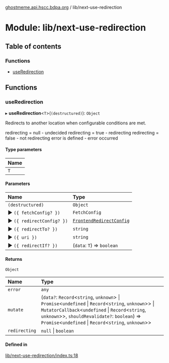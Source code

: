 [ghostmeme.api.hscc.bdpa.org][1] / lib/next-use-redirection

# Module: lib/next-use-redirection

## Table of contents

### Functions

- [useRedirection][2]

## Functions

### useRedirection

▸ **useRedirection**<`T`>(`(destructured)`): `Object`

Redirects to another location when configurable conditions are met.

redirecting = null - undecided redirecting = true - redirecting redirecting =
false - not redirecting error is defined - error occurred

#### Type parameters

| Name |
| :--- |
| `T`  |

#### Parameters

| Name                      | Type                          |
| :------------------------ | :---------------------------- |
| `(destructured)`          | `Object`                      |
| ▶ `({ fetchConfig? })`    | `FetchConfig`                 |
| ▶ `({ redirectConfig? })` | [`FrontendRedirectConfig`][3] |
| ▶ `({ redirectTo? })`     | `string`                      |
| ▶ `({ uri })`             | `string`                      |
| ▶ `({ redirectIf? })`     | (`data`: `T`) => `boolean`    |

#### Returns

`Object`

| Name          | Type                                                                                                                                                                                                                                                              |
| :------------ | :---------------------------------------------------------------------------------------------------------------------------------------------------------------------------------------------------------------------------------------------------------------- |
| `error`       | `any`                                                                                                                                                                                                                                                             |
| `mutate`      | (`data?`: `Record`<`string`, `unknown`> \| `Promise`<`undefined` \| `Record`<`string`, `unknown`>> \| `MutatorCallback`<`undefined` \| `Record`<`string`, `unknown`>>, `shouldRevalidate?`: `boolean`) => `Promise`<`undefined` \| `Record`<`string`, `unknown`>> |
| `redirecting` | `null` \| `boolean`                                                                                                                                                                                                                                               |

#### Defined in

[lib/next-use-redirection/index.ts:18][4]

[1]: ../README.md
[2]: lib_next_use_redirection.md#useredirection
[3]: lib_next_isomorphic_redirect_types.md#frontendredirectconfig
[4]:
  https://github.com/nhscc/ghostmeme.api.hscc.bdpa.org/blob/9eb38c4/lib/next-use-redirection/index.ts#L18
